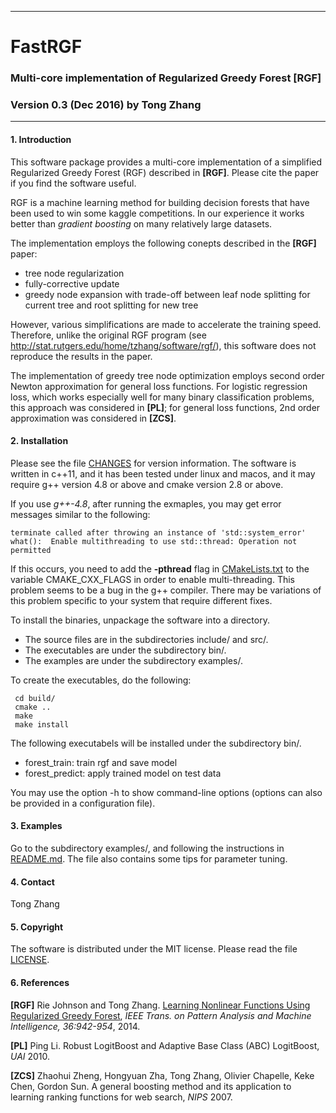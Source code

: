 ----------
#                                       FastRGF
###     Multi-core implementation of Regularized Greedy Forest [RGF] 

### Version 0.3 (Dec 2016) by Tong Zhang
                          
---------
#### 1. Introduction

This software package provides a multi-core implementation of a simplified Regularized Greedy Forest (RGF) described in **[RGF]**. Please cite the paper if you find the software useful. 

RGF is a machine learning method for building decision forests that have been used to win some kaggle competitions. In our experience it works better than *gradient boosting* on many relatively large datasets.

The implementation employs the following conepts described in the **[RGF]** paper:

-  tree node regularization
-  fully-corrective update
-  greedy node expansion with trade-off between leaf node splitting for current tree and root splitting for new tree

However, various simplifications are made to accelerate the training speed. Therefore, unlike the original RGF program (see <http://stat.rutgers.edu/home/tzhang/software/rgf/>), this software does not reproduce the results in the paper. 

The implementation of greedy tree node optimization employs second order Newton approximation for general loss functions. For logistic regression loss, which works especially well for many binary classification problems, this approach was considered in **[PL]**; for general loss functions, 2nd order approximation was considered in **[ZCS]**.

#### 2. Installation
Please see the file [CHANGES](CHANGES) for version information.
The software is written in c++11, and it has been tested under linux and macos, and it may require g++ version 4.8 or above and cmake version 2.8 or above. 
 
 If you use *g++-4.8*, after running the exmaples, you may get error messages similar to the following:
 
    terminate called after throwing an instance of 'std::system_error'
    what():  Enable multithreading to use std::thread: Operation not permitted
 
 If this occurs, you need to add the **-pthread** flag in [CMakeLists.txt](CMakeLists.txt) to the variable CMAKE_CXX_FLAGS in order to enable multi-threading. This problem seems to be a bug in the g++ compiler. There may be variations of this problem specific to your system that require different fixes.

 To install the binaries, unpackage the software into a directory.
 
 * The source files are in the subdirectories include/ and src/.
 * The executables are under the subdirectory bin/.
 * The examples are under the subdirectory examples/.

 To create the executables, do the following:
 
     cd build/
     cmake ..
     make 
     make install

 The following executabels will be installed under the subdirectory bin/. 
 
* forest_train: train rgf and save model
* forest_predict: apply trained model on test data 

You may use the option -h to show command-line options (options can also be provided in a configuration file).
 
#### 3. Examples
 Go to the subdirectory examples/, and following the instructions in [README.md](examples/README.md). The file also contains some tips for parameter tuning.
 
#### 4. Contact
Tong Zhang

#### 5. Copyright
The software is distributed under the MIT license. Please read the file [LICENSE](LICENSE).

#### 6. References

**[RGF]** Rie Johnson and Tong Zhang. [Learning Nonlinear Functions Using Regularized Greedy Forest](http://arxiv.org/abs/1109.0887), *IEEE Trans. on Pattern Analysis and Machine Intelligence, 36:942-954*, 2014.

**[PL]** Ping Li. Robust LogitBoost and Adaptive Base Class (ABC) LogitBoost, *UAI* 2010.

**[ZCS]** Zhaohui Zheng, Hongyuan Zha, Tong Zhang, Olivier Chapelle, Keke Chen, Gordon Sun. A general boosting method and its application to learning ranking functions for web search, *NIPS* 2007.

